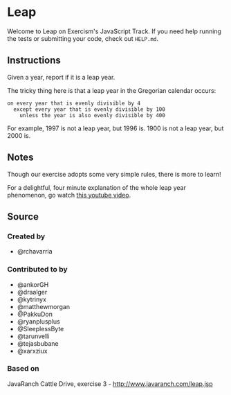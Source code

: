 # Leap

Welcome to Leap on Exercism's JavaScript Track.
If you need help running the tests or submitting your code, check out `HELP.md`.

## Instructions

Given a year, report if it is a leap year.

The tricky thing here is that a leap year in the Gregorian calendar occurs:

```text
on every year that is evenly divisible by 4
  except every year that is evenly divisible by 100
    unless the year is also evenly divisible by 400
```

For example, 1997 is not a leap year, but 1996 is. 1900 is not a leap
year, but 2000 is.

## Notes

Though our exercise adopts some very simple rules, there is more to
learn!

For a delightful, four minute explanation of the whole leap year
phenomenon, go watch [this youtube video][video].

[video]: http://www.youtube.com/watch?v=xX96xng7sAE

## Source

### Created by

- @rchavarria

### Contributed to by

- @ankorGH
- @draalger
- @kytrinyx
- @matthewmorgan
- @PakkuDon
- @ryanplusplus
- @SleeplessByte
- @tarunvelli
- @tejasbubane
- @xarxziux

### Based on

JavaRanch Cattle Drive, exercise 3 - http://www.javaranch.com/leap.jsp